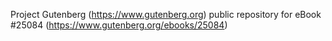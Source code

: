 Project Gutenberg (https://www.gutenberg.org) public repository for eBook #25084 (https://www.gutenberg.org/ebooks/25084)
